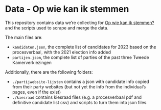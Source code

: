 Data - Op wie kan ik stemmen
===

This repository contains data we’re collecting for [Op wie kan ik stemmen?](https://opwiekanikstemmen.nl) and the scripts used to scrape and merge the data. 

The main files are:
- `kandidaten.json`, the complete list of candidates for 2023 based on the procesverbaal, with the 2021 election info added
- `partijen.json`, the complete list of parties of the past three Tweede Kamerverkiezingen

Additionally, there are the following folders:
- `./partijwebsite-lijsten` contains a json with candidate info copied from their party websites (but not yet the info from the individual’s pages, even if the exist)
- `./kiesraad` contains kiesraad files (e.g. a procesverbaal pdf and definitive candidate list csv) and scripts to turn them into json files
